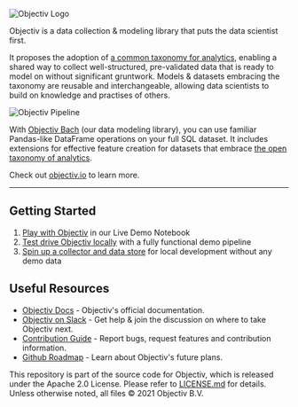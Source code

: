 ![Objectiv Logo](https://objectiv.io/docs/img/logo-objectiv-large.svg "Objectiv Logo")

Objectiv is a data collection & modeling library that puts the data scientist first. 

It proposes the adoption of [a common taxonomy for analytics](https://www.objectiv.io/taxonomy), enabling a shared way to collect well-structured, pre-validated data that is ready to model on without significant gruntwork. Models & datasets embracing the taxonomy are reusable and interchangeable, allowing data scientists to build on knowledge and practises of others.

![Objectiv Pipeline](https://www.objectiv.io/docs/img/objectiv-pipeline.svg "Objectiv Pipeline")

With [Objectiv Bach](https://www.objectiv.io/docs/modeling/) (our data modeling library), you can use familiar Pandas-like DataFrame operations on your full SQL dataset. It includes extensions for effective feature creation for datasets that embrace [the open taxonomy of analytics](https://objectiv.io/docs/taxonomy).

Check out [objectiv.io](https://www.objectiv.io) to learn more.

- - -

## Getting Started

1. [Play with Objectiv](https://notebook.objectiv.io/lab?path=product_analytics.ipynb) in our Live Demo Notebook
2. [Test drive Objectiv locally](https://www.objectiv.io/docs/quickstart-guide) with a fully functional demo pipeline
3. [Spin up a collector and data store](https://objectiv.io/docs/how-to-guides/collector/getting-started) for local development without any demo data

## Useful Resources

* [Objectiv Docs](https://www.objectiv.io/docs) - Objectiv's official documentation.
* [Objectiv on Slack](https://join.slack.com/t/objectiv-io/shared_invite/zt-u6xma89w-DLDvOB7pQer5QUs5B_~5pg) - Get help & join the discussion on where to take Objectiv next.
* [Contribution Guide](https://www.objectiv.io/docs/the-project/contribute) - Report bugs, request features and contribution information.
* [Github Roadmap](https://github.com/objectiv/objectiv-analytics/projects/2) - Learn about Objectiv's future plans.


This repository is part of the source code for Objectiv, which is released under the Apache 2.0 License. Please refer to [LICENSE.md](LICENSE.md) for details. Unless otherwise noted, all files © 2021 Objectiv B.V.

